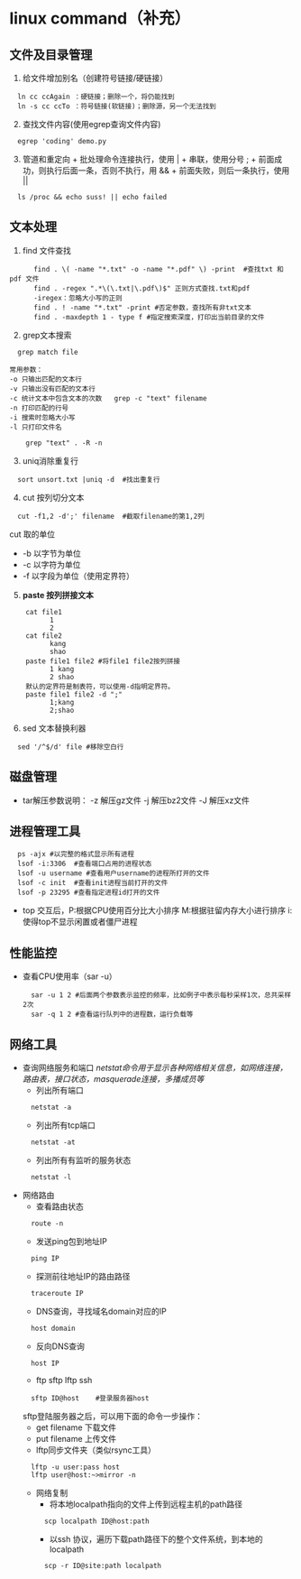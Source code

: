 # linux command（补充）

## 文件及目录管理
  1.  给文件增加别名（创建符号链接/硬链接）
  ```shell
    ln cc ccAgain ：硬链接；删除一个，将仍能找到
    ln -s cc ccTo ：符号链接(软链接)；删除源，另一个无法找到
  ```
  2. 查找文件内容(使用egrep查询文件内容)
  ```
    egrep 'coding' demo.py
  ```
  3. 管道和重定向
    + 批处理命令连接执行，使用 |
    + 串联，使用分号 ;
    + 前面成功，则执行后面一条，否则不执行，用 &&
    + 前面失败，则后一条执行，使用 ||
  ```
    ls /proc && echo suss! || echo failed
  ```

## 文本处理
1. find 文件查找
```
      find . \( -name "*.txt" -o -name "*.pdf" \) -print  #查找txt 和pdf 文件
      find . -regex ".*\(\.txt|\.pdf\)$" 正则方式查找.txt和pdf
      -iregex：忽略大小写的正则
      find . ! -name "*.txt" -print #否定参数，查找所有非txt文本
      find . -maxdepth 1 - type f #指定搜索深度，打印出当前目录的文件
```

2. grep文本搜索
```
  grep match file
```
    常用参数：
    -o 只输出匹配的文本行  
    -v 只输出没有匹配的文本行
    -c 统计文本中包含文本的次数   grep -c "text" filename
    -n 打印匹配的行号
    -i 搜索时忽略大小写
    -l 只打印文件名

```
    grep "text" . -R -n    
```

3. uniq消除重复行
```
  sort unsort.txt |uniq -d  #找出重复行
```

4. cut 按列切分文本
```
  cut -f1,2 -d';' filename  #截取filename的第1,2列
```
  cut 取的单位
  + -b 以字节为单位
  + -c 以字符为单位
  + -f 以字段为单位（使用定界符）

5. **paste 按列拼接文本**

```
    cat file1
          1
          2
    cat file2
          kang
          shao
    paste file1 file2 #将file1 file2按列拼接
          1 kang
          2 shao
    默认的定界符是制表符，可以使用-d指明定界符。
    paste file1 file2 -d ";"
          1;kang
          2;shao
```

6. sed 文本替换利器
```
  sed '/^$/d' file #移除空白行
```

## 磁盘管理
  + tar解压参数说明：
    -z 解压gz文件
    -j 解压bz2文件
    -J 解压xz文件

## 进程管理工具
  ```
    ps -ajx #以完整的格式显示所有进程
    lsof -i:3306  #查看端口占用的进程状态
    lsof -u username #查看用户username的进程所打开的文件
    lsof -c init  #查看init进程当前打开的文件
    lsof -p 23295 #查看指定进程id打开的文件
  ```
  + top
    交互后，P:根据CPU使用百分比大小排序
           M:根据驻留内存大小进行排序
           i:使得top不显示闲置或者僵尸进程

## 性能监控
  + 查看CPU使用率（sar -u）
    ```
      sar -u 1 2 #后面两个参数表示监控的频率，比如例子中表示每秒采样1次，总共采样2次
      sar -q 1 2 #查看运行队列中的进程数，运行负载等

    ```
## 网络工具
  + 查询网络服务和端口
    *netstat命令用于显示各种网络相关信息，如网络连接，路由表，接口状态，masquerade连接，多播成员等*
    + 列出所有端口
    ```
      netstat -a
    ```
    + 列出所有tcp端口
    ```
      netstat -at
    ```
    + 列出所有有监听的服务状态
    ```
      netstat -l
    ```
  + 网络路由
    + 查看路由状态
    ```
      route -n
    ```
    + 发送ping包到地址IP
    ```
      ping IP
    ```
    + 探测前往地址IP的路由路径
    ```
      traceroute IP
    ```
    + DNS查询，寻找域名domain对应的IP
    ```
      host domain
    ```
    + 反向DNS查询
    ```
      host IP
    ```
    + ftp sftp lftp ssh
    ```
      sftp ID@host    #登录服务器host
    ```
    sftp登陆服务器之后，可以用下面的命令一步操作：
      + get filename  下载文件
      + put filename  上传文件
    + lftp同步文件夹（类似rsync工具）
    ```
      lftp -u user:pass host
      lftp user@host:~>mirror -n
    ```
    + 网络复制
      + 将本地localpath指向的文件上传到远程主机的path路径
      ```
        scp localpath ID@host:path
      ```
      + 以ssh 协议，遍历下载path路径下的整个文件系统，到本地的localpath
      ```
        scp -r ID@site:path localpath
      ```
